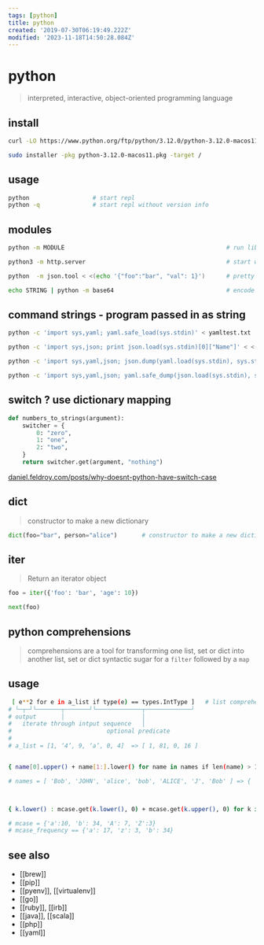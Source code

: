 ```yaml
---
tags: [python]
title: python
created: '2019-07-30T06:19:49.222Z'
modified: '2023-11-18T14:50:28.084Z'
---
```


# python

> interpreted, interactive, object-oriented programming language

## install

```sh
curl -LO https://www.python.org/ftp/python/3.12.0/python-3.12.0-macos11.pkg

sudo installer -pkg python-3.12.0-macos11.pkg -target /
```

## usage

```sh
python                  # start repl
python -q               # start repl without version info
```

## modules

```sh
python -m MODULE                                              # run library module as a script

python3 -m http.server                                        # start web server

python  -m json.tool < <(echo '{"foo":"bar", "val": 1}')      # pretty print json

echo STRING | python -m base64                                # encode STRING
```

## command strings - program passed in as string

```sh
python -c 'import sys,yaml; yaml.safe_load(sys.stdin)' < yamltest.txt     # validate yaml

python -c 'import sys,json; print json.load(sys.stdin)[0]["Name"]' < <(docker network inspect terraform_default)

python -c 'import sys,yaml,json; json.dump(yaml.load(sys.stdin), sys.stdout, indent=4)' < IN_YAML > OUT_JSON

python -c 'import sys,yaml,json; yaml.safe_dump(json.load(sys.stdin), sys.stdout, default_flow_style=False)' < IN_JSON > OUT_YAML
```

## switch ? use dictionary mapping

```py
def numbers_to_strings(argument):
    switcher = {
        0: "zero",
        1: "one",
        2: "two",
    }
    return switcher.get(argument, "nothing")
```

[daniel.feldroy.com/posts/why-doesnt-python-have-switch-case](https://daniel.feldroy.com/posts/why-doesnt-python-have-switch-case)

## dict

> constructor to make a new dictionary

```python
dict(foo="bar", person="alice")       # constructor to make a new dictionary
```

## iter

> Return an iterator object

```python
foo = iter({'foo': 'bar', 'age': 10})

next(foo)
```

## python comprehensions

> comprehensions are a tool for transforming one list, set or dict into another list, set or dict
> syntactic sugar for a `filter` followed by a `map`

## usage

```sh
 [ e**2 for e in a_list if type(e) == types.IntType ]   # list comprehension
# └─┬─┘└───────┬───────┘└─────────────┬─────────────┘
# output       │                      │
#   iterate through intput sequence   │
#                           optional predicate
#
# a_list = [1, ‘4’, 9, ‘a’, 0, 4]  => [ 1, 81, 0, 16 ]


{ name[0].upper() + name[1:].lower() for name in names if len(name) > 1 }   # set comprehension

# names = [ 'Bob', 'JOHN', 'alice', 'bob', 'ALICE', 'J', 'Bob' ] => { 'Bob', 'John', 'Alice' }



{ k.lower() : mcase.get(k.lower(), 0) + mcase.get(k.upper(), 0) for k in mcase.keys() }   # dict comprehension

# mcase = {'a':10, 'b': 34, 'A': 7, 'Z':3}
# mcase_frequency == {'a': 17, 'z': 3, 'b': 34}
```

## see also

- [[brew]]
- [[pip]]
- [[pyenv]], [[virtualenv]]
- [[go]]
- [[ruby]], [[irb]]
- [[java]], [[scala]]
- [[php]]
- [[yaml]]

